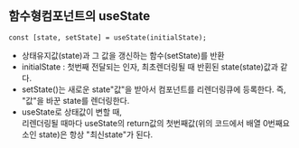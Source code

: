 ## 함수형컴포넌트의 useState
```
const [state, setState] = useState(initialState);
```
* 상태유지값(state)과 그 값을 갱신하는 함수(setState)를 반환
* initialState : 첫번째 전달되는 인자, 최초렌더링될 때 반횐된 state(state)값과 같다.
* setState()는 새로운 state"값"을 받아서 컴포넌트를 리렌더링큐에 등록한다. 즉, "값"을 바꾼 state를 렌더링한다.
* useState로 상태값이 변할 때,    
  리렌더링될 때마다 useState의 return값의 첫번째값(위의 코드에서 배열 0번째요소인 state)은 
  항상 "최신state"가 된다. 